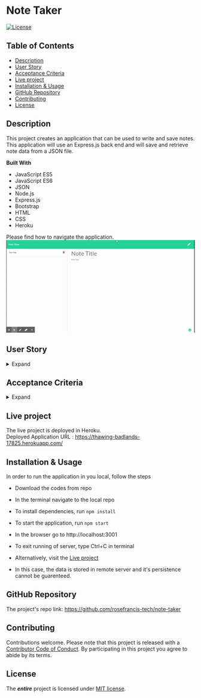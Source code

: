 # Note Taker
[![License](https://img.shields.io/badge/License-MIT-yellow)](https://choosealicense.com/licenses/mit/) 

## Table of Contents
* [Description](#Description)
* [User Story](#User-Story)
* [Acceptance Criteria](#Acceptance-Criteria)
* [Live project](#Live-project)
* [Installation & Usage](#Installation)
* [GitHub Repository](#GitHub-Repository)
* [Contributing](#Contributing)
* [License](#License)

## Description
This project creates an application that can be used to write and save notes. This application will use an Express.js back end and will save and retrieve note data from a JSON file.

**Built With**
* JavaScript ES5  
* JavaScript ES6  
* JSON
* Node.js  
* Express.js
* Bootstrap
* HTML
* CSS
* Heroku

Please find how to navigate the application.  
![Note-taker](/assets/images/Note-taker.gif "Note-taker navigation")

## User Story

<details>
<summary>Expand</summary>  

    AS A small business owner
    I WANT to be able to write and save notes
    SO THAT I can organize my thoughts and keep track of tasks I need to complete
</details>

## Acceptance Criteria

<details>
<summary>Expand</summary>  

    GIVEN a note-taking application
    WHEN I open the Note Taker
    THEN I am presented with a landing page with a link to a notes page
    WHEN I click on the link to the notes page
    THEN I am presented with a page with existing notes listed in the left-hand column, plus empty fields to enter a new note title and the note’s text in the right-hand column
    WHEN I enter a new note title and the note’s text
    THEN a Save icon appears in the navigation at the top of the page
    WHEN I click on the Save icon
    THEN the new note I have entered is saved and appears in the left-hand column with the other existing notes
    WHEN I click on an existing note in the list in the left-hand column
    THEN that note appears in the right-hand column
    WHEN I click on the Write icon in the navigation at the top of the page
    THEN I am presented with empty fields to enter a new note title and the note’s text in the right-hand column
</details>

## Live project
The live project is deployed in Heroku.  
Deployed Application URL : https://thawing-badlands-17825.herokuapp.com/

## Installation & Usage
In order to run the application in you local, follow the steps
* Download the codes from repo
* In the terminal navigate to the local repo 
* To install dependencies, run `npm install`
* To start the application, run `npm start`
* In the browser go to http://localhost:3001
* To exit running of server, type Ctrl+C in terminal

* Alternatively, visit the [Live project](https://thawing-badlands-17825.herokuapp.com/)
* In this case, the data is stored in remote server and it's persistence cannot be guarenteed.

## GitHub Repository
The project's repo link: https://github.com/rosefrancis-tech/note-taker

## Contributing
Contributions welcome.
Please note that this project is released with a [Contributor Code of Conduct](https://www.contributor-covenant.org/version/2/0/code_of_conduct/ "contributor-covenant.org"). By participating in this project you agree to abide by its terms.

## License   
The ***entire*** project is licensed under [MIT license](https://choosealicense.com/licenses/mit/).      
